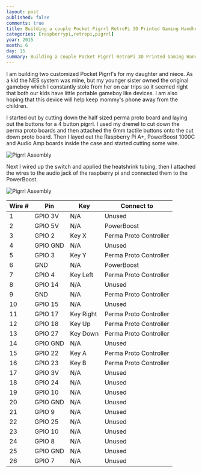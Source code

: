 ```yaml
---
layout: post
published: false
comments: true
title: Building a couple Pocket Pigrrl RetroPi 3D Printed Gaming Handhelds
categories: [raspberrypi,retropi,pigrrl]
year: 2015
month: 6
day: 15
summary: Building a couple Pocket Pigrrl RetroPi 3D Printed Gaming Handhelds
---
```


I am building two customized Pocket Pigrrl's for my daughter and niece.  As a kid the NES system was mine, but my younger sister owned the original gameboy which I constantly stole from her on car trips so it seemed right that both our kids have little portable gameboy like devices. I am also hoping that this device will help keep mommy's phone away from the children.

I started out by cutting down the half sized perma proto board and laying out the buttons for a 4 button pigrrl.  I used my dremel to cut down the perma proto boards and then attached the 6mm tactile buttons onto the cut down proto board. Then I layed out the Raspberry Pi A+, PowerBoost 1000C and Audio Amp boards inside the case and started cutting some wire.

<img alt="Pigrrl Assembly" src="http://garthvh.com/assets/img/pigrrl/pigrrl_assembly_1.jpg" class="img-responsive img-rounded" />

Next I wired up the switch and applied the heatshrink tubing, then I attached the wires to the audio jack of the raspberry pi and connected them to the PowerBoost.

<img alt="Pigrrl Assembly" src="http://garthvh.com/assets/img/pigrrl/pigrrl_assembly_2.jpg" class="img-responsive img-rounded" />

<table class="table">
  <thead>
    <tr>
      <th>Wire #</th>
      <th>Pin</th>
      <th>Key</th>
      <th>Connect to</th>
    </tr>
  </thead>
  <tbody>
    <tr>
      <td>1</td>
      <td>GPIO 3V</td>
      <td>N/A</td>
      <td>Unused</td>
    </tr>
    <tr>
      <td>2</td>
      <td>GPIO 5V</td>
      <td>N/A</td>
      <td>PowerBoost</td>
    </tr>
    <tr>
      <td>3</td>
      <td>GPIO 2</td>
      <td>Key X</td>
      <td>Perma Proto Controller</td>
    </tr>
    <tr>
      <td>4</td>
      <td>GPIO GND</td>
      <td>N/A</td>
      <td>Unused</td>
    </tr>
    <tr>
      <td>5</td>
      <td>GPIO 3</td>
      <td>Key Y</td>
      <td>Perma Proto Controller</td>
    </tr>
    <tr>
      <td>6</td>
      <td>GND</td>
      <td>N/A</td>
      <td>PowerBoost</td>
    </tr>
    <tr>
      <td>7</td>
      <td>GPIO 4</td>
      <td>Key Left</td>
      <td>Perma Proto Controller</td>
    </tr>
    <tr>
      <td>8</td>
      <td>GPIO 14</td>
      <td>N/A</td>
      <td>Unused</td>
    </tr>
    <tr>
      <td>9</td>
      <td>GND</td>
      <td>N/A</td>
      <td>Perma Proto Controller</td>
    </tr>
    <tr>
      <td>10</td>
      <td>GPIO 15</td>
      <td>N/A</td>
      <td>Unused</td>
    </tr>
    <tr>
      <td>11</td>
      <td>GPIO 17</td>
      <td>Key Right</td>
      <td>Perma Proto Controller</td>
    </tr>
    <tr>
      <td>12</td>
      <td>GPIO 18</td>
      <td>Key Up</td>
      <td>Perma Proto Controller</td>
    </tr>
    <tr>
      <td>13</td>
      <td>GPIO 27</td>
      <td>Key Down</td>
      <td>Perma Proto Controller</td>
    </tr>
    <tr>
      <td>14</td>
      <td>GPIO GND</td>
      <td>N/A</td>
      <td>Unused</td>
    </tr>
    <tr>
      <td>15</td>
      <td>GPIO 22</td>
      <td>Key A</td>
      <td>Perma Proto Controller</td>
    </tr>
    <tr>
      <td>16</td>
      <td>GPIO 23</td>
      <td>Key B</td>
      <td>Perma Proto Controller</td>
    </tr>
    <tr>
      <td>17</td>
      <td>GPIO 3V</td>
      <td>N/A</td>
      <td>Unused</td>
    </tr>
    <tr>
      <td>18</td>
      <td>GPIO 24</td>
      <td>N/A</td>
      <td>Unused</td>
    </tr>
    <tr>
      <td>19</td>
      <td>GPIO 10</td>
      <td>N/A</td>
      <td>Unused</td>
    </tr>
    <tr>
      <td>20</td>
      <td>GPIO GND</td>
      <td>N/A</td>
      <td>Unused</td>
    </tr>
    <tr>
      <td>21</td>
      <td>GPIO 9</td>
      <td>N/A</td>
      <td>Unused</td>
    </tr>
    <tr>
      <td>22</td>
      <td>GPIO 25</td>
      <td>N/A</td>
      <td>Unused</td>
    </tr>
    <tr>
      <td>23</td>
      <td>GPIO 10</td>
      <td>N/A</td>
      <td>Unused</td>
    </tr>
    <tr>
      <td>24</td>
      <td>GPIO 8</td>
      <td>N/A</td>
      <td>Unused</td>
    </tr>
    <tr>
      <td>25</td>
      <td>GPIO GND</td>
      <td>N/A</td>
      <td>Unused</td>
    </tr>
    <tr>
      <td>26</td>
      <td>GPIO 7</td>
      <td>N/A</td>
      <td>Unused</td>
    </tr>
  </tbody>
</table>
